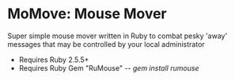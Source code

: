 # MoMove: Mouse Mover
Super simple mouse mover written in Ruby to combat pesky 'away' messages that may be controlled by your local administrator
* Requires Ruby 2.5.5+
* Requires Ruby Gem "RuMouse" -- *gem install rumouse*
